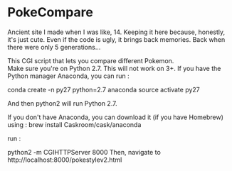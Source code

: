 PokeCompare
===========
Ancient site I made when I was like, 14. Keeping it here because, honestly, it's just cute. Even if the code is ugly, it brings back memories. Back when there were only 5 generations...

This CGI script that lets you compare different Pokemon.  
Make sure you're on Python 2.7. This will not work on 3+. If you have the Python manager Anaconda, you can run :

conda create -n py27 python=2.7 anaconda
source activate py27 

And then python2 will run Python 2.7. 


If you don't have Anaconda, you can download it (if you have Homebrew) using : brew install Caskroom/cask/anaconda



run : 

python2 -m CGIHTTPServer 8000
Then, navigate to http://localhost:8000/pokestylev2.html

